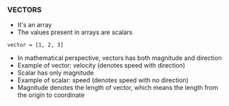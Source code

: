 ### VECTORS
* It's an array
* The values present in arrays are scalars
```
vector = [1, 2, 3]
```
* In mathematical perspective, vectors has both magnitude and direction
* Example of vector: velocity (denotes speed with direction)
* Scalar has only magnitude
* Example of scalar: speed (denotes speed with no direction)
* Magnitude denotes the length of vector, which means the length from the origin to coordinate
